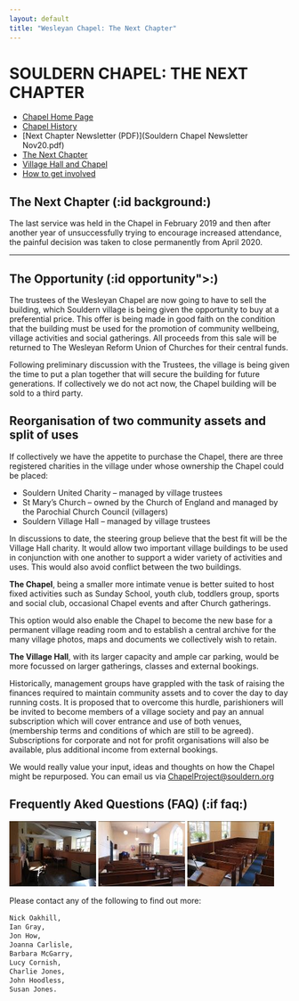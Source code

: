 ```yaml
---
layout: default
title: "Wesleyan Chapel: The Next Chapter"
---
```


# SOULDERN CHAPEL: THE NEXT CHAPTER



* [Chapel Home Page](/chapel/)
* [Chapel History](/chapel/history-of-souldern-chapel/)
* [Next Chapter Newsletter (PDF)](Souldern Chapel Newsletter Nov20.pdf)
* [The Next Chapter](#nextchapter)
* [Village Hall and Chapel](#twoassets)
* [How to get involved](#getinvolved)



## The Next Chapter (:id background:)


The last service was held in the Chapel in February 2019 and then
after another year of unsuccessfully trying to encourage increased
attendance, the painful decision was taken to close permanently from
April 2020.

---

## The Opportunity (:id opportunity">:)

The trustees of the Wesleyan Chapel are now going to
have to sell the building, which Souldern village is being given the
opportunity to buy at a preferential price. This offer is being made
in good faith on the condition that the building must be used for the
promotion of community wellbeing, village activities and social
gatherings. All proceeds from this sale will be returned to The
Wesleyan Reform Union of Churches for their central funds.

Following preliminary discussion with the Trustees, the village is
being given the time to put a plan together that will secure the
building for future generations. If collectively we do not act now,
the Chapel building will be sold to a third party.



## Reorganisation of two community assets and split of uses

If collectively we have the appetite to purchase the Chapel, there
are three registered charities in the village under whose ownership
the Chapel could be placed:

* Souldern United Charity – managed by village trustees
* St Mary’s Church – owned by the Church of England and
managed by the Parochial Church Council (villagers)
* Souldern Village Hall – managed by village trustees


In discussions to date, the steering group believe that the best
fit will be the Village Hall charity. It would allow two important
village buildings to be used in conjunction with one another to
support a wider variety of activities and uses. This would also avoid
conflict between the two buildings.

**The Chapel**, being a smaller more intimate venue is better suited to
host fixed activities such as Sunday School, youth club, toddlers
group, sports and social club, occasional Chapel events and after
Church gatherings.

This option would also enable the Chapel to
become the new base for a permanent village reading room and to
establish a central archive for the many village photos, maps and
documents we collectively wish to retain.

**The Village Hall**, with its larger capacity and ample car
parking, would be more focussed on larger gatherings, classes and
external bookings.

Historically, management groups have grappled
with the task of raising the finances required to maintain community
assets and to cover the day to day running costs. It is proposed that
to overcome this hurdle, parishioners will be invited to become
members of a village society and pay an annual subscription which will
cover entrance and use of both venues, (membership terms and
conditions of which are still to be agreed).  Subscriptions for
corporate and not for profit organisations will also be available,
plus additional income from external bookings.

We would really value your input, ideas and thoughts on how the
Chapel might be repurposed.  You can email us via
[ChapelProject@souldern.org](mailto:ChapelProject@souldern.org)

## Frequently Aked Questions (FAQ) (:if faq:)


![](image353.jpg)
![](image357.jpg)
![](image355.jpg)





Please contact any of the following to find out more:


    Nick Oakhill,
    Ian Gray,
    Jon How,
    Joanna Carlisle,
    Barbara McGarry,
    Lucy Cornish,
    Charlie Jones,
    John Hoodless,
    Susan Jones.
